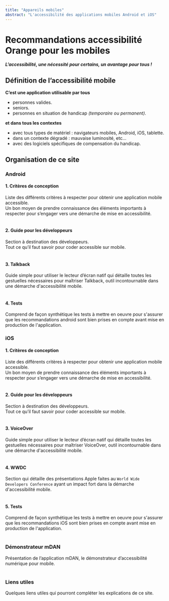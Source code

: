 ```yaml
---
title: "Appareils mobiles"
abstract: "L'accessibilité des applications mobiles Android et iOS"
---
```


# Recommandations accessibilité Orange pour les mobiles

***L’accessibilité, une nécessité pour certains, un avantage pour tous&nbsp;!***

## Définition de l’accessibilité mobile
**C’est une application utilisable par tous**

- personnes valides.
- seniors.
- personnes en situation de handicap *(temporaire ou permanent)*.

**et dans tous les contextes**

- avec tous types de matériel&nbsp;: navigateurs mobiles, Android, iOS, tablette.
- dans un contexte dégradé&nbsp;: mauvaise luminosité, etc...
- avec des logiciels spécifiques de compensation du handicap.

## Organisation de ce site
### Android
#### 1. Critères de conception
Liste des différents critères à respecter pour obtenir une application mobile accessible.  
Un bon moyen de prendre connaissance des éléments importants à respecter pour s’engager vers une démarche de mise en accessibilité.  
&nbsp;  

#### 2. Guide pour les développeurs
Section à destination des développeurs.  
Tout ce qu’il faut savoir pour coder accessible sur mobile.  
&nbsp;  

#### 3. Talkback
Guide simple pour utiliser le lecteur d’écran natif qui détaille toutes les gestuelles nécessaires pour maîtriser Talkback, outil incontournable dans une démarche d'accessibilité mobile.  
&nbsp;  

#### 4. Tests
Comprend de façon synthétique les tests à mettre en oeuvre pour s'assurer que les recommandations android sont bien prises en compte avant mise en production de l'application. 
&nbsp;  

### iOS
#### 1. Critères de conception
Liste des différents critères à respecter pour obtenir une application mobile accessible.
<br>Un bon moyen de prendre connaissance des éléments importants à respecter pour s’engager vers une démarche de mise en accessibilité. 
<br><br>
#### 2. Guide pour les développeurs
Section à destination des développeurs.
<br>Tout ce qu’il faut savoir pour coder accessible sur mobile.
<br><br>
#### 3. VoiceOver
Guide simple pour utiliser le lecteur d’écran natif qui détaille toutes les gestuelles nécessaires pour maîtriser VoiceOver, outil incontournable dans une démarche d'accessibilité mobile.
<br><br>
#### 4. WWDC
Section qui détaille des présentations Apple faites au `World Wide Developers Conference` ayant un impact fort dans la démarche d'accessibilité mobile.
<br><br>
#### 5. Tests
Comprend de façon synthétique les tests à mettre en oeuvre pour s'assurer que les recommandations iOS sont bien prises en compte avant mise en production de l'application.
<br><br>
### Démonstrateur mDAN
Présentation de l’application mDAN, le démonstrateur d’accessibilité numérique pour mobile.
<br><br>
### Liens utiles
Quelques liens utiles qui pourront compléter les explications de ce site.
